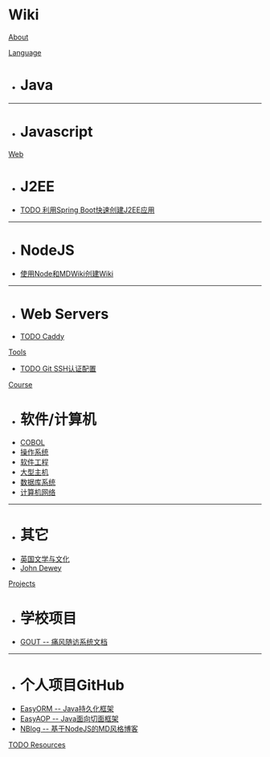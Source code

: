 # Wiki
[About](index.md)

[Language]()

  * # Java
  - - - -
  * # Javascript

[Web]()

  * # J2EE
  * [TODO 利用Spring Boot快速创建J2EE应用]()
  - - - -
  * # NodeJS
  * [使用Node和MDWiki创建Wiki](web/nodejs-wiki.md)
  - - - -
  * # Web Servers
  * [TODO Caddy]()

[Tools]()

  * [TODO Git SSH认证配置]()

[Course]()

  * # 软件/计算机
  * [COBOL](course/cobol.md)
  * [操作系统](course/os.md)
  * [软件工程](course/software.md)
  * [大型主机](course/mainframe.md)
  * [数据库系统](course/dbs.md)
  * [计算机网络](course/network.md)
  - - - -
  * # 其它
  * [英国文学与文化](course/blc.md)
  * [John Dewey](course/john_dewey.md)

[Projects]()

  * # 学校项目
  * [GOUT -- 痛风随访系统文档](/projectdoc/gout)
  ----
  * # 个人项目GitHub
  * [EasyORM -- Java持久化框架](https://github.com/Soontao/EasyORM)
  * [EasyAOP -- Java面向切面框架](https://github.com/Soontao/EasyAOP)
  * [NBlog -- 基于NodeJS的MD风格博客](https://github.com/Soontao/nblog)

[TODO Resources](resources.md)